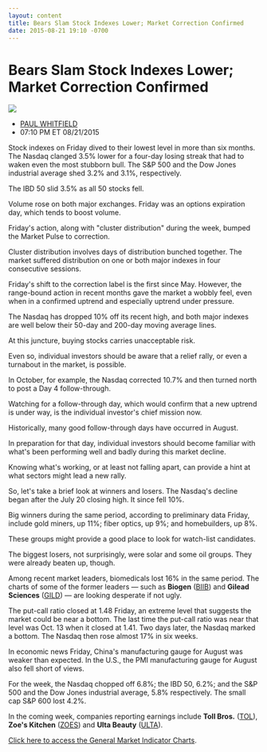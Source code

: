 ```yaml
---
layout: content
title: Bears Slam Stock Indexes Lower; Market Correction Confirmed
date: 2015-08-21 19:10 -0700
---
```



Bears Slam Stock Indexes Lower; Market Correction Confirmed
============================================================


![](https://www.investors.com/wp-content/uploads/ibd-migrated-images/MPv_150824_635757674456784859.png)

* [PAUL WHITFIELD](https://www.investors.com/author/whitfieldp/ "Posts by PAUL WHITFIELD")
* 07:10 PM ET 08/21/2015




  

Stock indexes on Friday dived to their lowest level in more than six months. The Nasdaq clanged 3.5% lower for a four-day losing streak that had to waken even the most stubborn bull. The S&P 500 and the Dow Jones industrial average shed 3.2% and 3.1%, respectively.

  

The IBD 50 slid 3.5% as all 50 stocks fell.

  

Volume rose on both major exchanges. Friday was an options expiration day, which tends to boost volume.

  

Friday's action, along with "cluster distribution" during the week, bumped the Market Pulse to correction.

  

Cluster distribution involves days of distribution bunched together. The market suffered distribution on one or both major indexes in four consecutive sessions.

  

Friday's shift to the correction label is the first since May. However, the range-bound action in recent months gave the market a wobbly feel, even when in a confirmed uptrend and especially uptrend under pressure.

  

The Nasdaq has dropped 10% off its recent high, and both major indexes are well below their 50-day and 200-day moving average lines.

  

At this juncture, buying stocks carries unacceptable risk.

  

Even so, individual investors should be aware that a relief rally, or even a turnabout in the market, is possible.

  

In October, for example, the Nasdaq corrected 10.7% and then turned north to post a Day 4 follow-through.

  

Watching for a follow-through day, which would confirm that a new uptrend is under way, is the individual investor's chief mission now.

  

Historically, many good follow-through days have occurred in August.

  

In preparation for that day, individual investors should become familiar with what's been performing well and badly during this market decline.

  

Knowing what's working, or at least not falling apart, can provide a hint at what sectors might lead a new rally.

  

So, let's take a brief look at winners and losers. The Nasdaq's decline began after the July 20 closing high. It since fell 10%.

  

Big winners during the same period, according to preliminary data Friday, include gold miners, up 11%; fiber optics, up 9%; and homebuilders, up 8%.

  

These groups might provide a good place to look for watch-list candidates.

  

The biggest losers, not surprisingly, were solar and some oil groups. They were already beaten up, though.

  

Among recent market leaders, biomedicals lost 16% in the same period. The charts of some of the former leaders — such as **Biogen** ([BIIB](https://research.investors.com/quote.aspx?symbol=BIIB)) and **Gilead Sciences** ([GILD](https://research.investors.com/quote.aspx?symbol=GILD)) — are looking desperate if not ugly.

  

The put-call ratio closed at 1.48 Friday, an extreme level that suggests the market could be near a bottom. The last time the put-call ratio was near that level was Oct. 13 when it closed at 1.41. Two days later, the Nasdaq marked a bottom. The Nasdaq then rose almost 17% in six weeks.

  

In economic news Friday, China's manufacturing gauge for August was weaker than expected. In the U.S., the PMI manufacturing gauge for August also fell short of views.

  

For the week, the Nasdaq chopped off 6.8%; the IBD 50, 6.2%; and the S&P 500 and the Dow Jones industrial average, 5.8% respectively. The small cap S&P 600 lost 4.2%.

  

In the coming week, companies reporting earnings include **Toll Bros.** ([TOL](https://research.investors.com/quote.aspx?symbol=TOL)), **Zoe's Kitchen** ([ZOES](https://research.investors.com/quote.aspx?symbol=ZOES)) and **Ulta Beauty** ([ULTA](https://research.investors.com/quote.aspx?symbol=ULTA)).

  

[Click here to access the General Market Indicator Charts](https://www.investors.com/pdf/GMI_082415.pdf).





